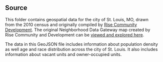 ## Source

This folder contains geospatial data for the city of St. Louis, MO, drawn from the 2010 census and originally compiled by [Rise Community Development](http://www.risestl.org/). The original Neighborhood Data Gateway map created by Rise Community and Development can be [viewed and explored here](http://www.datagateway.org/).

The data in this GeoJSON file includes information about population density as well age and race distribution across the city of St. Louis. It also includes information about vacant units and owner-occupied units.
